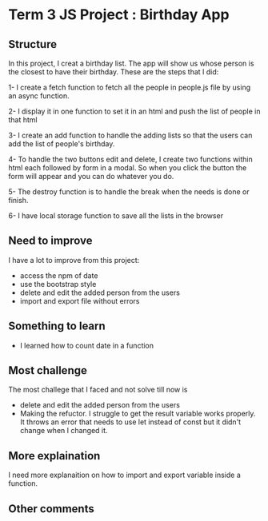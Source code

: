 # Term 3 JS Project : Birthday App

## Structure
In this project, I creat a birthday list. The app will show us whose person is the closest to have their birthday. These are the steps that I did: 
    
1- I create a fetch function to fetch all the people in people.js file by using an async function.

2- I display it in one function to set it in an html and push the list of people in that html

3- I create an add function to handle the adding lists so that the users can add the list of people's birthday.

4- To handle the two buttons edit and delete, I create two functions within html each followed by form in a modal. So when you click the button the form will appear and you can do whatever you do.

5- The destroy function is to handle the break when the needs is done or finish.

6- I have local storage function to save all the lists in the browser

## Need to improve

I have a lot to improve from this project:

 - access the npm of date
- use the bootstrap style
- delete and edit the added person from the users
- import and export file without errors

## Something to learn

- I learned how to count date in a function

## Most challenge
The most challege that I faced and not solve till now is 
- delete and edit the added person from the users
- Making the refuctor. I struggle to get the result variable works properly. It throws an error that needs to use let instead of const but it didn't change when I changed it.

## More explaination
I need more explanaition on how to import and export variable inside a function.

## Other comments
